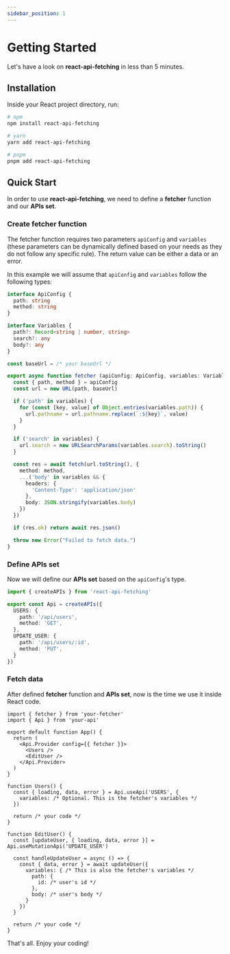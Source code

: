 ```yaml
---
sidebar_position: 1
---
```


# Getting Started

Let's have a look on **react-api-fetching** in less than 5 minutes.

## Installation

<!-- Get started by **creating a new site**.

Or **try Docusaurus immediately** with **[docusaurus.new](https://docusaurus.new)**.

### What you'll need

- [Node.js](https://nodejs.org/en/download/) version 16.14 or above:
  - When installing Node.js, you are recommended to check all checkboxes related to dependencies. -->

Inside your React project directory, run:
```bash
# npm
npm install react-api-fetching

# yarn
yarn add react-api-fetching

# pnpm
pnpm add react-api-fetching
```

## Quick Start

In order to use **react-api-fetching**, we need to define a **fetcher** function and our **APIs set**.
### Create fetcher function
The fetcher function requires two parameters `apiConfig` and `variables` (these parameters can be dynamically defined based on your needs as they do not follow any specific rule). The return value can be either a data or an error.

In this example we will assume that `apiConfig` and `variables` follow the following types:
```ts
interface ApiConfig {
  path: string
  method: string
}

interface Variables {
  path?: Record<string | number, string>
  search?: any
  body?: any
}

const baseUrl = /* your baseUrl */

export async function fetcher (apiConfig: ApiConfig, variables: Variables) {
  const { path, method } = apiConfig
  const url = new URL(path, baseUrl)

  if ('path' in variables) {
    for (const [key, value] of Object.entries(variables.path)) {
      url.pathname = url.pathname.replace(`:${key}`, value)
    }
  }

  if ('search' in variables) {
    url.search = new URLSearchParams(variables.search).toString()
  }

  const res = await fetch(url.toString(), {
    method: method,
    ...('body' in variables && {
      headers: {
        'Content-Type': 'application/json'
      },
      body: JSON.stringify(variables.body)
    })
  })

  if (res.ok) return await res.json()

  throw new Error("Failed to fetch data.")
}
```

### Define APIs set
Now we will define our **APIs set** based on the `apiConfig`'s type.

```ts
import { createAPIs } from 'react-api-fetching'

export const Api = createAPIs({
  USERS: {
    path: '/api/users',
    method: 'GET',
  },
  UPDATE_USER: {
    path: '/api/users/:id',
    method: 'PUT',
  }
})
```

### Fetch data
After defined **fetcher** function and **APIs set**, now is the time we use it inside React code.

```tsx
import { fetcher } from 'your-fetcher'
import { Api } from 'your-api'

export default function App() {
  return (
    <Api.Provider config={{ fetcher }}>
      <Users />
      <EditUser />
    </Api.Provider>
  )
}

function Users() {
  const { loading, data, error } = Api.useApi('USERS', {
    variables: /* Optional. This is the fetcher's variables */
  })

  return /* your code */
}

function EditUser() {
  const [updateUser, { loading, data, error }] = Api.useMutationApi('UPDATE_USER')

  const handleUpdateUser = async () => {
    const { data, error } = await updateUser({
      variables: { /* This is also the fetcher's variables */
        path: {
          id: /* user's id */
        },
        body: /* user's body */
      }
    })
  }

  return /* your code */
}
```

That's all. Enjoy your coding!

<!-- ## Start your site

Run the development server:

```bash
cd my-website
npm run start
```

The `cd` command changes the directory you're working with. In order to work with your newly created Docusaurus site, you'll need to navigate the terminal there.

The `npm run start` command builds your website locally and serves it through a development server, ready for you to view at http://localhost:3000/.

Open `docs/intro.md` (this page) and edit some lines: the site **reloads automatically** and displays your changes. -->
